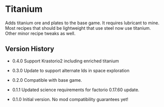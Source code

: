 # Titanium

Adds titanium ore and plates to the base game. It requires lubricant to mine.
Most recipes that should be lightweight that use steel now use titanium. Other minor recipe tweaks as well.

## Version History
- 0.4.0 Support Krastorio2 including enriched titanium

- 0.3.0 Update to support alternate lds in space exploration

- 0.2.0 Compatible with base game.

- 0.1.1 Updated science requirements for factorio 0.17.60 update.

- 0.1.0 Initial version. No mod compatibility guarantees yet!


